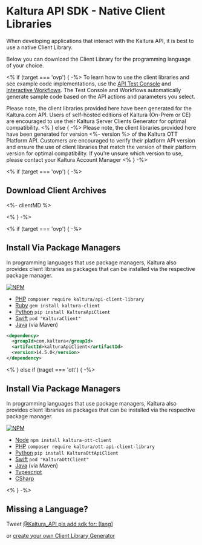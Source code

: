 # Kaltura API SDK - Native Client Libraries

When developing applications that interact with the Kaltura API, it is best to use a native Client Library.

Below you can download the Client Library for the programming language of your choice.

<% if (target === 'ovp') { -%>
To learn how to use the client libraries and see example code implementations, use the [API Test Console](/console) and [Interactive Workflows](/workflows).
The Test Console and Workflows automatically generate sample code based on the API actions and parameters you select.

Please note, the client libraries provided here have been generated for the Kaltura.com API.
Users of self-hosted editions of Kaltura (On-Prem or CE) are encouraged to use their Kaltura Server Clients Generator for optimal compatibility.
<% } else { -%>
Please note, the client libraries provided here have been generated for version <%- version %> of the Kaltura OTT Platform API. Customers are encouraged to verify their platform API version and ensure the use of client libraries that match the version of their platform version for optimal compatibility. If you’re unsure which version to use, please contact your Kaltura Account Manager
<% } -%>

<% if (target === 'ovp') { -%>
## Download Client Archives
<style>
.client-lib-link {
  width: 71px;
  height: 81px;
  overflow: hidden;
  margin-top: 12px;
  margin-right: 12px;
  display: inline-block;
  background-image: url(assets/img/client-libs.png);
  background-position: -70px;
}
</style>

<%- clientMD %>

<script>
  window.jquery('.client-lib-link').click(function() {
    var lang = $(this).attr('data-language');
    mixpanel.track('client_library', {language: lang});
  })
</script>

<% } -%>

<% if (target === 'ovp') { -%>
## Install Via Package Managers
In programming languages that use package managers, Kaltura also provides
client libraries as packages that can be installed via the respective package manager.

[![NPM](https://nodei.co/npm/kaltura-client.png?downloads=true&downloadRank=true&stars=true)](https://nodei.co/npm/kaltura-client/)

* [PHP](https://packagist.org/packages/kaltura/api-client-library) `composer require kaltura/api-client-library`
* [Ruby](https://rubygems.org/gems/kaltura-client) `gem install kaltura-client`
* [Python](https://pypi.python.org/pypi/KalturaApiClient) `pip install KalturaApiClient`
* [Swift](http://cocoapods.org/pods/KalturaClient) `pod "KalturaClient"`
* [Java](https://mvnrepository.com/artifact/com.kaltura/kalturaApiClient) (via Maven)

```xml
<dependency>
  <groupId>com.kaltura</groupId>
  <artifactId>kalturaApiClient</artifactId>
  <version>14.5.0</version>
</dependency>
```
<% } else if (traget === 'ott') { -%>

## Install Via Package Managers
In programming languages that use package managers, Kaltura also provides
client libraries as packages that can be installed via the respective package manager.

[![NPM](https://nodei.co/npm/kaltura-ott-client.png?downloads=true&downloadRank=true&stars=true)](https://nodei.co/npm/kaltura-ott-client/)

* [Node](https://nodei.co/npm/kaltura-ott-client/) `npm install kaltura-ott-client`
* [PHP](https://packagist.org/packages/kaltura/ott-api-client-library) `composer require kaltura/ott-api-client-library`
* [Python](https://pypi.python.org/pypi/KalturaOttApiClient) `pip install KalturaOttApiClient`
* [Swift](http://cocoapods.org/pods/KalturaOttClient) `pod "KalturaOttClient"`
* [Java](https://mvnrepository.com/artifact/com.kaltura/KalturaOttApiClient) (via Maven)
* [Typescript](https://github.com/kaltura/KalturaOttGeneratedAPIClientsTypescript)
* [CSharp](https://github.com/kaltura/KalturaOttGeneratedAPIClientsCsharp)

<% } -%>


## Missing a Language?
Tweet [@Kaltura_API pls add sdk for: [lang]](http://twitter.com/?status=@Kaltura_API%20pls%20add%20sdk%20for%3A%20%5Bprogramming_language%5D)

or [create your own Client Library Generator](https://knowledge.kaltura.com/introduction-kaltura-client-libraries#GeneratingaKalturaClientLibrary)